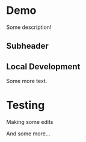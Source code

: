# Demo

Some description!

## Subheader

## Local Development

Some more text.

# Testing

Making some edits

And some more...

